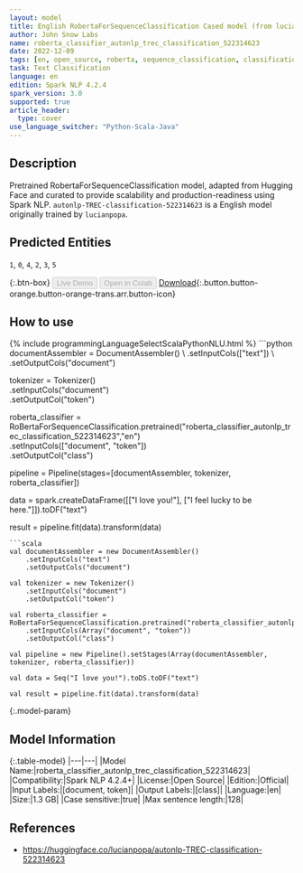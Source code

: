 ```yaml
---
layout: model
title: English RobertaForSequenceClassification Cased model (from lucianpopa)
author: John Snow Labs
name: roberta_classifier_autonlp_trec_classification_522314623
date: 2022-12-09
tags: [en, open_source, roberta, sequence_classification, classification]
task: Text Classification
language: en
edition: Spark NLP 4.2.4
spark_version: 3.0
supported: true
article_header:
  type: cover
use_language_switcher: "Python-Scala-Java"
---
```


## Description

Pretrained RobertaForSequenceClassification model, adapted from Hugging Face and curated to provide scalability and production-readiness using Spark NLP. `autonlp-TREC-classification-522314623` is a English model originally trained by `lucianpopa`.

## Predicted Entities

`1`, `0`, `4`, `2`, `3`, `5`

{:.btn-box}
<button class="button button-orange" disabled>Live Demo</button>
<button class="button button-orange" disabled>Open in Colab</button>
[Download](https://s3.amazonaws.com/auxdata.johnsnowlabs.com/public/models/roberta_classifier_autonlp_trec_classification_522314623_en_4.2.4_3.0_1670622157916.zip){:.button.button-orange.button-orange-trans.arr.button-icon}

## How to use



<div class="tabs-box" markdown="1">
{% include programmingLanguageSelectScalaPythonNLU.html %}
```python
documentAssembler = DocumentAssembler() \
    .setInputCols(["text"]) \
    .setOutputCols("document")

tokenizer = Tokenizer() \
    .setInputCols("document") \
    .setOutputCol("token")

roberta_classifier = RoBertaForSequenceClassification.pretrained("roberta_classifier_autonlp_trec_classification_522314623","en") \
    .setInputCols(["document", "token"]) \
    .setOutputCol("class")
    
pipeline = Pipeline(stages=[documentAssembler, tokenizer, roberta_classifier])

data = spark.createDataFrame([["I love you!"], ["I feel lucky to be here."]]).toDF("text")

result = pipeline.fit(data).transform(data)
```
```scala
val documentAssembler = new DocumentAssembler() 
    .setInputCols("text")
    .setOutputCols("document")
      
val tokenizer = new Tokenizer()
    .setInputCols("document")
    .setOutputCol("token")
 
val roberta_classifier = RoBertaForSequenceClassification.pretrained("roberta_classifier_autonlp_trec_classification_522314623","en") 
    .setInputCols(Array("document", "token"))
    .setOutputCol("class")
   
val pipeline = new Pipeline().setStages(Array(documentAssembler, tokenizer, roberta_classifier))

val data = Seq("I love you!").toDS.toDF("text")

val result = pipeline.fit(data).transform(data)
```
</div>

{:.model-param}
## Model Information

{:.table-model}
|---|---|
|Model Name:|roberta_classifier_autonlp_trec_classification_522314623|
|Compatibility:|Spark NLP 4.2.4+|
|License:|Open Source|
|Edition:|Official|
|Input Labels:|[document, token]|
|Output Labels:|[class]|
|Language:|en|
|Size:|1.3 GB|
|Case sensitive:|true|
|Max sentence length:|128|

## References

- https://huggingface.co/lucianpopa/autonlp-TREC-classification-522314623